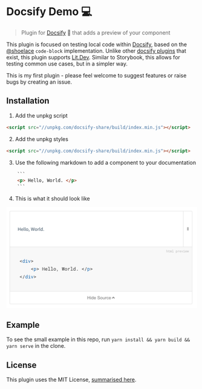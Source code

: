 # Docsify Demo 💻
> Plugin for [Docsify](https://docsify.js.org/#/) 📘 that adds a preview of your component

This plugin is focused on testing local code within [Docsify](https://docsify.js.org/#/), based on the [@shoelace](https://github.com/shoelace-style/shoelace) `code-block` implementation. Unlike other [docsify plugins](https://docsify.js.org/#/plugins) that exist, this plugin supports [Lit.Dev](https://lit.dev/). Similar to Storybook, this allows for testing common use cases, but in a simpler way.

This is my first plugin - please feel welcome to suggest features or raise bugs by creating an issue.

## Installation

1. Add the unpkg script
```html
<script src="//unpkg.com/docsify-share/build/index.min.js"></script>
```

2. Add the unpkg styles
```html
<script src="//unpkg.com/docsify-share/build/index.min.js"></script>
```

3. Use the following markdown to add a component to your documentation
```html preview
    ```
    <p> Hello, World. </p>
    ```
```

4. This is what it should look like

![Demo Screenshot, showing a toggle bar, reveal button and preview box](screenshot.png)


## Example

To see the small example in this repo, run `yarn install && yarn build && yarn serve` in the clone.

## License

This plugin uses the MIT License, [summarised here](https://tldrlegal.com/license/mit-license).